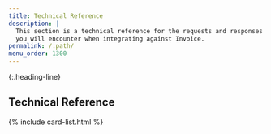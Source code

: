 ```yaml
---
title: Technical Reference
description: |
  This section is a technical reference for the requests and responses
  you will encounter when integrating against Invoice.
permalink: /:path/
menu_order: 1300
---
```


{:.heading-line}
## Technical Reference

{% include card-list.html %}
